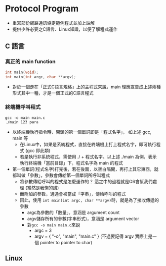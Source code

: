 # Protocol Program
* 重寫部份網路通訊協定範例程式並加上註解   
* 提供少許必要之C語言、Linux知識，以便了解程式運作

## C 語言
### 真正的 main function
```c
int main(void);
int main(int argc, char **argv);
```
* 對於一個走在「正式C語言規格」上的主程式來說，main 理應宣告成上述兩種形式其中一種，才是一個正式的C語言程式
### 終端機呼叫程式
```
gcc -o main main.c
./main 123 para
```
* 以終端機執行指令時，開頭的第一個單詞即是「程式名字」，
如上述 gcc, main 等
    * 在Linux中，如果是系統程式，直接在終端機上打上程式名字，即可執行程式 (gcc 即此類)
    * 若是執行非系統程式，需使用 ./ + 程式名字。以上述 ./main 為例，表示執行終端機「當前目錄」下，程式名字為 main 的程式
* 第一個單詞(程式名字)打完後，若在後面，以空白隔開，再打上其它東西，就都叫做「參數」，參數會傳給第一個單詞所呼叫程式
    * 將參數傳給呼叫的程式是怎麼運作的？ 這之中的過程就是OS會幫我們處理 (~~當然是我懶的講~~)
    * 而附加的參數，通通會被當成「字串」，傳給呼叫的程式
    * 因此，使用 ```int main(int argc, char **argv)```時，就是為了接收傳遞的參數
        * argc為參數的「數量」，意涵是 argument count
        * argv儲存所有的參數(字串形式)，意涵是 argument vector
        * 對```gcc -o main main.c```來說
            * argc = 3
            * argv = { "-o", "main", "main.c" } (不過要記得 argv 實際上是一個 pointer to pointer to char)


## Linux
